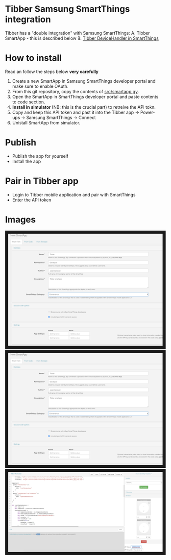 # Tibber Samsung SmartThings integration
Tibber has a "double integration" with Samsung SmartThings:
A. Tibber SmartApp - this is described below
B. [Tibber DeviceHandler in SmartThings](https://github.com/tibbercom/tibber-smartthings-app/tree/master/src/Device%20handlers)  

# How to install
Read an follow the steps below **very carefully**
1. Create a new SmartApp in Samsung SmartThings developer portal and make sure to enable OAuth.
2. From this git repository, copy the contents of [src/smartapp.gy](https://github.com/tibbercom/tibber-smartthings-app/blob/master/src/smartapp.gy). 
3. Open the SmartApp in SmartThings developer portal and paste contents to code section.
4. **Install in simulator** (NB: this is the crucial part) to retreive the API tokn. 
5. Copy and keep this API token and past it into the Tibber app -> Power-ups -> Samsung SmartThings -> Connect
6. Unistall SmartApp from simulator.

# Publish
* Publish the app for yourself
* Install the app

# Pair in Tibber app
* Login to Tibber mobile application and pair with SmartThings
* Enter the API token

# Images
<img src="Images/new-smartthings-app-1.png" border="10" />
<img src="Images/new-smartthings-app-1.png" border="10" />
<img src="Images/token.png" border="10" />
